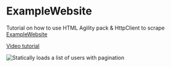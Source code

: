 # ExampleWebsite
Tutorial on how to use HTML Agility pack & HttpClient to scrape [ExampleWebsite](https://github.com/Scrapax/ExampleWebsite) 

[Video tutorial](https://youtu.be/wbBuB7-BaXw "How to make a FAST WebScraper C#")

![Statically loads a list of users with pagination](https://i.imgur.com/XPo0CaQ.png)

